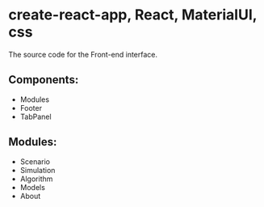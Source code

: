 # create-react-app, React, MaterialUI, css

The source code for the Front-end interface. 
## Components: 
- Modules
- Footer
- TabPanel

## Modules: 
- Scenario
- Simulation
- Algorithm
- Models
- About
